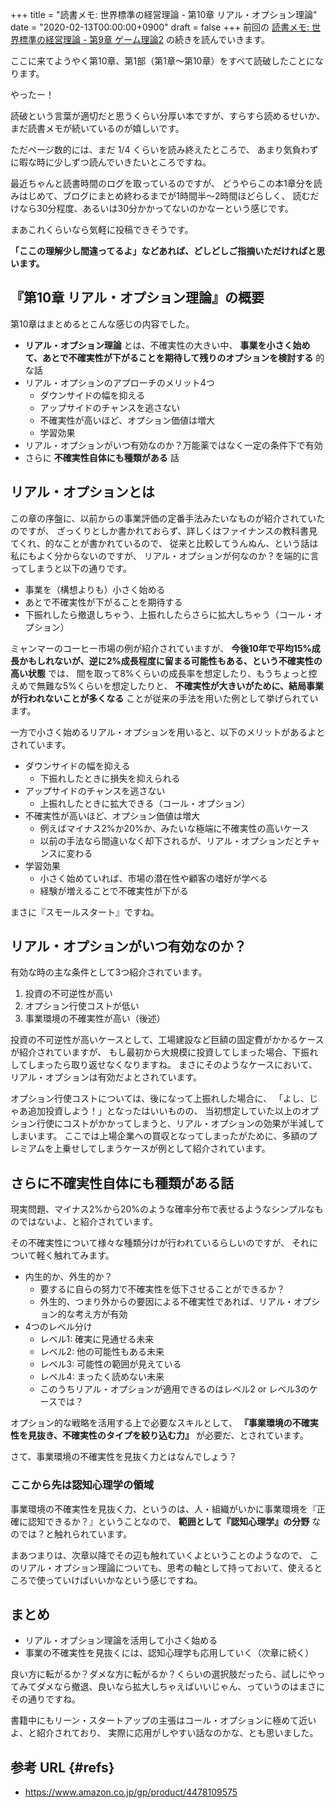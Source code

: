 +++
title = "読書メモ: 世界標準の経営理論 - 第10章 リアル・オプション理論"
date = "2020-02-13T00:00:00+0900"
draft = false
+++
前回の [読書メモ: 世界標準の経営理論 - 第9章 ゲーム理論2](/biz/20200212/) の続きを読んでいきます。

ここに来てようやく第10章、第1部（第1章〜第10章）をすべて読破したことになります。

やったー！

読破という言葉が適切だと思うくらい分厚い本ですが、すらすら読めるせいか、まだ読書メモが続いているのが嬉しいです。

ただページ数的には、まだ 1/4 くらいを読み終えたところで、
あまり気負わずに暇な時に少しずつ読んでいきたいところですね。

最近ちゃんと読書時間のログを取っているのですが、
どうやらこの本1章分を読みはじめて、ブログにまとめ終わるまでが1時間半〜2時間ほどらしく、
読むだけなら30分程度、あるいは30分かかってないのかなーという感じです。

まあこれくらいなら気軽に投稿できそうです。

**「ここの理解少し間違ってるよ」などあれば、どしどしご指摘いただければと思います。**



## 『第10章 リアル・オプション理論』の概要

第10章はまとめるとこんな感じの内容でした。

- **リアル・オプション理論** とは、不確実性の大きい中、 **事業を小さく始めて、あとで不確実性が下がることを期待して残りのオプションを検討する** 的な話
- リアル・オプションのアプローチのメリット4つ
    - ダウンサイドの幅を抑える
    - アップサイドのチャンスを逃さない
    - 不確実性が高いほど、オプション価値は増大
    - 学習効果
- リアル・オプションがいつ有効なのか？万能薬ではなく一定の条件下で有効
- さらに **不確実性自体にも種類がある** 話



## リアル・オプションとは

この章の序盤に、以前からの事業評価の定番手法みたいなものが紹介されていたのですが、
ざっくりとしか書かれておらず、詳しくはファイナンスの教科書見てくれ、的なことが書かれているので、
従来と比較してうんぬん、という話は私にもよく分からないのですが、
リアル・オプションが何なのか？を端的に言ってしまうと以下の通りです。

- 事業を（構想よりも）小さく始める
- あとで不確実性が下がることを期待する
- 下振れしたら撤退しちゃう、上振れしたらさらに拡大しちゃう（コール・オプション）

ミャンマーのコーヒー市場の例が紹介されていますが、
**今後10年で平均15%成長かもしれないが、逆に2%成長程度に留まる可能性もある、という不確実性の高い状態** では、
間を取って8%くらいの成長率を想定したり、もうちょっと控えめで無難な5%くらいを想定したりと、
**不確実性が大きいがために、結局事業が行われないことが多くなる** ことが従来の手法を用いた例として挙げられています。

一方で小さく始めるリアル・オプションを用いると、以下のメリットがあるよとされています。

- ダウンサイドの幅を抑える
    - 下振れしたときに損失を抑えられる
- アップサイドのチャンスを逃さない
    - 上振れしたときに拡大できる（コール・オプション）
- 不確実性が高いほど、オプション価値は増大
    - 例えばマイナス2%か20%か、みたいな極端に不確実性の高いケース
    - 以前の手法なら間違いなく却下されるが、リアル・オプションだとチャンスに変わる
- 学習効果
    - 小さく始めていれば、市場の潜在性や顧客の嗜好が学べる
    - 経験が増えることで不確実性が下がる

まさに『スモールスタート』ですね。



## リアル・オプションがいつ有効なのか？

有効な時の主な条件として3つ紹介されています。

1. 投資の不可逆性が高い
1. オプション行使コストが低い
1. 事業環境の不確実性が高い（後述）

投資の不可逆性が高いケースとして、工場建設など巨額の固定費がかかるケースが紹介されていますが、
もし最初から大規模に投資してしまった場合、下振れしてしまったら取り返せなくなりますね。
まさにそのようなケースにおいて、リアル・オプションは有効だよとされています。

オプション行使コストについては、後になって上振れした場合に、
「よし、じゃあ追加投資しよう！」となったはいいものの、
当初想定していた以上のオプション行使にコストがかかってしまうと、リアル・オプションの効果が半減してしまいます。
ここでは上場企業への買収となってしまったがために、多額のプレミアムを上乗せしてしまうケースが例として紹介されています。



## さらに不確実性自体にも種類がある話

現実問題、マイナス2%から20%のような確率分布で表せるようなシンプルなものではないよ、と紹介されています。

その不確実性について様々な種類分けが行われているらしいのですが、
それについて軽く触れてみます。

- 内生的か、外生的か？
    - 要するに自らの努力で不確実性を低下させることができるか？
    - 外生的、つまり外からの要因による不確実性であれば、リアル・オプション的な考え方が有効
- 4つのレベル分け
    - レベル1: 確実に見通せる未来
    - レベル2: 他の可能性もある未来
    - レベル3: 可能性の範囲が見えている
    - レベル4: まったく読めない未来
    - このうちリアル・オプションが適用できるのはレベル2 or レベル3のケースでは？

オプション的な戦略を活用する上で必要なスキルとして、
**『事業環境の不確実性を見抜き、不確実性のタイプを絞り込む力』** が必要だ、とされています。

さて、事業環境の不確実性を見抜く力とはなんでしょう？

### ここから先は認知心理学の領域

事業環境の不確実性を見抜く力、というのは、人・組織がいかに事業環境を『正確に認知できるか？』ということなので、
**範囲として『認知心理学』の分野** なのでは？と触れられています。

まあつまりは、次章以降でその辺も触れていくよということのようなので、
このリアル・オプション理論についても、思考の軸として持っておいて、使えるところで使っていけばいいかなという感じですね。



## まとめ

- リアル・オプション理論を活用して小さく始める
- 事業の不確実性を見抜くには、認知心理学も応用していく（次章に続く）

良い方に転がるか？ダメな方に転がるか？くらいの選択肢だったら、試しにやってみてダメなら撤退、良いなら拡大しちゃえばいいじゃん、っていうのはまさにその通りですね。

書籍中にもリーン・スタートアップの主張はコール・オプションに極めて近いよ、と紹介されており、
実際に応用がしやすい話なのかな、とも思いました。



## 参考 URL {#refs}

- https://www.amazon.co.jp/gp/product/4478109575